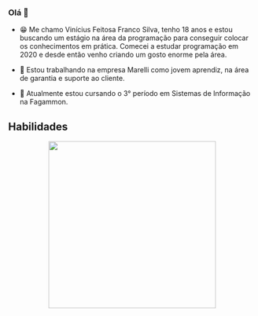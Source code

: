 ### Olá 👋

- 😁 Me chamo Vinícius Feitosa Franco Silva, tenho 18 anos e estou buscando um estágio na área da programação para conseguir colocar os conhecimentos em prática. Comecei a estudar programação em 2020 e desde então venho criando um gosto enorme pela área. 

- 🔭 Estou trabalhando na empresa Marelli como jovem aprendiz, na área de garantia e suporte ao cliente.

- 🌱 Atualmente estou cursando o 3° período em Sistemas de Informação na Fagammon.

## Habilidades
<p align="center">
<img width="340" src="https://user-images.githubusercontent.com/75453961/116896807-f7160d00-ac0a-11eb-9584-2133e8518616.png">
</p>
